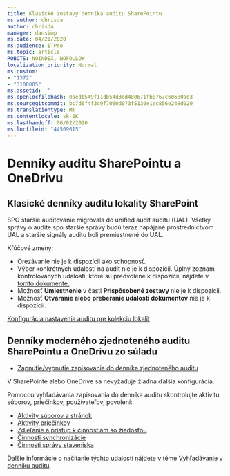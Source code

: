 ```yaml
---
title: Klasické zostavy denníka auditu SharePointu
ms.author: chrisda
author: chrisda
manager: dansimp
ms.date: 04/21/2020
ms.audience: ITPro
ms.topic: article
ROBOTS: NOINDEX, NOFOLLOW
localization_priority: Normal
ms.custom:
- "1372"
- "3100005"
ms.assetid: ''
ms.openlocfilehash: 0aedb549f11db54d3cd480671fb0767c60680ad3
ms.sourcegitcommit: bc7d6f4f3c9f7060d073f5130e1ec856e248d020
ms.translationtype: MT
ms.contentlocale: sk-SK
ms.lasthandoff: 06/02/2020
ms.locfileid: "44509615"
---
```

# <a name="sharepoint-and-onedrive-audit-logs"></a>Denníky auditu SharePointu a OneDrivu

## <a name="sharepoint-classic-audit-logs"></a>Klasické denníky auditu lokality SharePoint

SPO staršie auditovanie migrovala do unified audit auditu (UAL). Všetky správy o audite spo staršie správy budú teraz napájané prostredníctvom UAL a staršie signály auditu boli premiestnené do UAL.

Kľúčové zmeny:

* Orezávanie nie je k dispozícii ako schopnosť.
* Výber konkrétnych udalostí na audit nie je k dispozícii. Úplný zoznam kontrolovaných udalostí, ktoré sú predvolene k dispozícii, nájdete v [tomto dokumente.](https://docs.microsoft.com/microsoft-365/compliance/search-the-audit-log-in-security-and-compliance)
* Možnosť **Umiestnenie** v časti **Prispôsobené zostavy** nie je k dispozícii.
* Možnosť **Otváranie alebo preberanie udalostí dokumentov** nie je k dispozícii.

[Konfigurácia nastavenia auditu pre kolekciu lokalít](https://support.office.com/article/Configure-audit-settings-for-a-site-collection-A9920C97-38C0-44F2-8BCB-4CF1E2AE22D2)

## <a name="sharepoint-and-onedrive-modern-unified-audit-logs-from-compliance"></a>Denníky moderného zjednoteného auditu SharePointu a OneDrivu zo súladu

* [Zapnutie/vypnutie zapisovania do denníka zjednoteného auditu](https://docs.microsoft.com/microsoft-365/compliance/turn-audit-log-search-on-or-off) 

V SharePointe alebo OneDrive sa nevyžaduje žiadna ďalšia konfigurácia.

Pomocou vyhľadávania zapisovania do denníka auditu skontrolujte aktivitu súborov, priečinkov, používateľov, povolení:

* [Aktivity súborov a stránok](https://docs.microsoft.com/microsoft-365/compliance/search-the-audit-log-in-security-and-compliance)
* [Aktivity priečinkov](https://docs.microsoft.com/microsoft-365/compliance/search-the-audit-log-in-security-and-compliance#folder-activities)
* [Zdieľanie a prístup k činnostiam so žiadosťou](https://docs.microsoft.com/microsoft-365/compliance/search-the-audit-log-in-security-and-compliance#sharing-and-access-request-activities)
* [Činnosti synchronizácie](https://docs.microsoft.com/microsoft-365/compliance/search-the-audit-log-in-security-and-compliance#synchronization-activities)
* [Činnosti správy staveniska](https://docs.microsoft.com/microsoft-365/compliance/search-the-audit-log-in-security-and-compliance#site-administration-activities)

Ďalšie informácie o načítanie týchto udalostí nájdete v téme [Vyhľadávanie v denníku auditu](https://docs.microsoft.com/microsoft-365/compliance/search-the-audit-log-in-security-and-compliance#search-the-audit-log).
